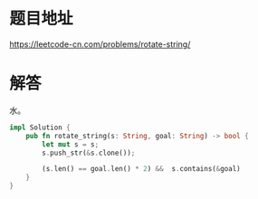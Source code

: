 # 题目地址

<https://leetcode-cn.com/problems/rotate-string/>

# 解答

水。

```rust
impl Solution {
    pub fn rotate_string(s: String, goal: String) -> bool {
        let mut s = s;
        s.push_str(&s.clone());

        (s.len() == goal.len() * 2) &&  s.contains(&goal)
    }
}
```
